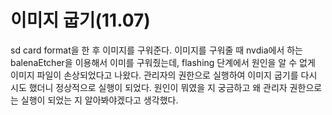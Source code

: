 # 이미지 굽기(11.07)
sd card format을 한 후 이미지를 구워준다.
이미지를 구워줄 때 nvdia에서 하는 balenaEtcher을 이용해서 이미를 구워줬는데, flashing 단계에서 원인을 알 수 없게 이미지 파일이 손상되었다고 나왔다.
관리자의 권한으로 실행하여 이미지 굽기를 다시 시도 했더니 정상적으로 실행이 되었다. 원인이 뭐였을 지 궁금하고 왜 관리자 권한으로는 실행이 되었는 지 알아봐야겠다고 생각했다.
